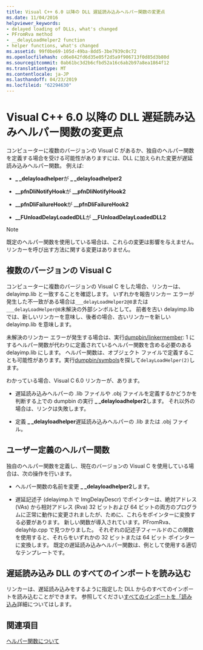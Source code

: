 ```yaml
---
title: Visual C++ 6.0 以降の DLL 遅延読み込みヘルパー関数の変更点
ms.date: 11/04/2016
helpviewer_keywords:
- delayed loading of DLLs, what's changed
- PFromRva method
- __delayLoadHelper2 function
- helper functions, what's changed
ms.assetid: 99f0be69-105d-49ba-8dd5-3be7939c0c72
ms.openlocfilehash: cd6e842fd6d35e05f2d5a9f906713f0d85d3b80d
ms.sourcegitcommit: 0ab61bc3d2b6cfbd52a16c6ab2b97a8ea1864f12
ms.translationtype: MT
ms.contentlocale: ja-JP
ms.lasthandoff: 04/23/2019
ms.locfileid: "62294630"
---
```

# <a name="changes-in-the-dll-delayed-loading-helper-function-since-visual-c-60"></a>Visual C++ 6.0 以降の DLL 遅延読み込みヘルパー関数の変更点

コンピューターに複数のバージョンの Visual C があるか、独自のヘルパー関数を定義する場合を受ける可能性がありますには、DLL に加えられた変更が遅延読み込みヘルパー関数。 例えば:

- **_ _delayloadhelper**が **_ _delayloadhelper2**

- **__pfnDliNotifyHook**が **__pfnDliNotifyHook2**

- **__pfnDliFailureHook**が **__pfnDliFailureHook2**

- **__FUnloadDelayLoadedDLL**が **__FUnloadDelayLoadedDLL2**

> [!NOTE]
>  既定のヘルパー関数を使用している場合は、これらの変更は影響を与えません。 リンカーを呼び出す方法に関する変更はありません。

## <a name="multiple-versions-of-visual-c"></a>複数のバージョンの Visual C

コンピューターに複数のバージョンの Visual C をした場合、リンカーは、delayimp.lib と一致することを確認します。 いずれかを報告リンカー エラーが発生した不一致がある場合は`___delayLoadHelper2@8`または`___delayLoadHelper@8`未解決の外部シンボルとして。 前者を古い delayimp.lib では、新しいリンカーを意味し、後者の場合、古いリンカーを新しい delayimp.lib を意味します。

未解決のリンカー エラーが発生する場合は、実行[dumpbin/linkermember](linkermember.md): 1 にするヘルパー関数が代わりに定義されているヘルパー関数を含める必要のある delayimp.lib にします。 ヘルパー関数は、オブジェクト ファイルで定義することも可能性があります。実行[dumpbin/symbols](symbols.md)を探して`delayLoadHelper(2)`します。

わかっている場合、Visual C 6.0 リンカーが、あります。

- 遅延読み込みヘルパーの .lib ファイルや .obj ファイルを定義するかどうかを判断する上での dumpbin の実行 **_ _delayloadhelper2**します。 それ以外の場合は、リンクは失敗します。

- 定義 **_ _delayloadhelper**遅延読み込みヘルパーの .lib または .obj ファイル。

## <a name="user-defined-helper-function"></a>ユーザー定義のヘルパー関数

独自のヘルパー関数を定義し、現在のバージョンの Visual C を使用している場合は、次の操作を行います。

- ヘルパー関数の名前を変更 **_ _delayloadhelper2**します。

- 遅延記述子 (delayimp.h で ImgDelayDescr) でポインターは、絶対アドレス (VAs) から相対アドレス (Rva) 32 ビットおよび 64 ビットの両方のプログラムに正常に動作に変更されましたが、ために、これらをポインターに変換する必要があります。 新しい関数が導入されています。PFromRva、delayhlp.cpp で見つかりました。 それぞれの記述子フィールドのこの関数を使用すると、それらをいずれかの 32 ビットまたは 64 ビット ポインターに変換します。 既定の遅延読み込みヘルパー関数は、例として使用する適切なテンプレートです。

## <a name="load-all-imports-for-a-delay-loaded-dll"></a>遅延読み込み DLL のすべてのインポートを読み込む

リンカーは、遅延読み込みをするように指定した DLL からのすべてのインポートを読み込むことができます。 参照してください[すべてのインポートを「読み込み](loading-all-imports-for-a-delay-loaded-dll.md)詳細についてはします。

## <a name="see-also"></a>関連項目

[ヘルパー関数について](understanding-the-helper-function.md)
